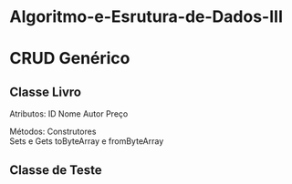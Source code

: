 # Algoritmo-e-Esrutura-de-Dados-III
# CRUD Genérico

## Classe Livro
Atributos: ID
           Nome
           Autor
           Preço   
           
Métodos:   Construtores          
           Sets e Gets
           toByteArray e fromByteArray
           
## Classe de Teste
